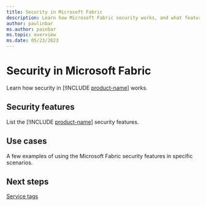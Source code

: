 ```yaml
---
title: Security in Microsoft Fabric
description: Learn how Microsoft Fabric security works, and what features are available.
author: paulinbar
ms.author: painbar
ms.topic: overview
ms.date: 05/23/2023
---
```


# Security in Microsoft Fabric

Learn how security in [!INCLUDE [product-name](../includes/product-name.md)] works.

## Security features

List the [!INCLUDE [product-name](../includes/product-name.md)] security features.

## Use cases

A few examples of using the Microsoft Fabric security features in specific scenarios.

## Next steps

[Service tags](service-tags.md)
